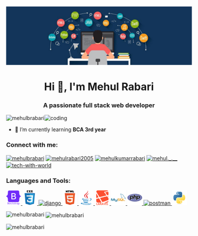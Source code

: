 ![logo](https://github.com/MehulBRabari/MehulBRabari/blob/main/BANNE2.jpeg)

<h1 align="center">Hi 👋, I'm Mehul Rabari</h1>
<h3 align="center">A passionate full stack web developer</h3>

<img align="right" alt="coding" width="400" src="https://encrypted-tbn0.gstatic.com/images?q=tbn:ANd9GcQ2QuXfi4towQ4ojnTkvo0ualnbCAVAwu4u5x-kFKKrEmdoEYYDzGl1p_v19efeViBC4xs&usqp=CAU">


<p align="left"> <img src="https://komarev.com/ghpvc/?username=mehulbrabari&label=Profile%20views&color=0e75b6&style=flat" alt="mehulbrabari" /> </p>

- 🌱 I’m currently learning **BCA 3rd year**

<h3 align="left">Connect with me:</h3>
<p align="left">
<a href="https://codepen.io/mehulbrabari" target="blank"><img align="center" src="https://raw.githubusercontent.com/rahuldkjain/github-profile-readme-generator/master/src/images/icons/Social/codepen.svg" alt="mehulbrabari" height="30" width="40" /></a>
<a href="https://twitter.com/mehulrabari2005" target="blank"><img align="center" src="https://raw.githubusercontent.com/rahuldkjain/github-profile-readme-generator/master/src/images/icons/Social/twitter.svg" alt="mehulrabari2005" height="30" width="40" /></a>
<a href="https://linkedin.com/in/mehulkumarrabari" target="blank"><img align="center" src="https://raw.githubusercontent.com/rahuldkjain/github-profile-readme-generator/master/src/images/icons/Social/linked-in-alt.svg" alt="mehulkumarrabari" height="30" width="40" /></a>
<a href="https://instagram.com/mehul._.__" target="blank"><img align="center" src="https://raw.githubusercontent.com/rahuldkjain/github-profile-readme-generator/master/src/images/icons/Social/instagram.svg" alt="mehul._.__" height="30" width="40" /></a>
<a href="https://www.youtube.com/c/tech-with-world" target="blank"><img align="center" src="https://raw.githubusercontent.com/rahuldkjain/github-profile-readme-generator/master/src/images/icons/Social/youtube.svg" alt="tech-with-world" height="30" width="40" /></a>
</p>

<h3 align="left">Languages and Tools:</h3>
<p align="left"> <a href="https://getbootstrap.com" target="_blank" rel="noreferrer"> <img src="https://raw.githubusercontent.com/devicons/devicon/master/icons/bootstrap/bootstrap-plain-wordmark.svg" alt="bootstrap" width="40" height="40"/> </a> <a href="https://www.w3schools.com/css/" target="_blank" rel="noreferrer"> <img src="https://raw.githubusercontent.com/devicons/devicon/master/icons/css3/css3-original-wordmark.svg" alt="css3" width="40" height="40"/> </a> <a href="https://www.djangoproject.com/" target="_blank" rel="noreferrer"> <img src="https://cdn.worldvectorlogo.com/logos/django.svg" alt="django" width="40" height="40"/> </a> <a href="https://www.w3.org/html/" target="_blank" rel="noreferrer"> <img src="https://raw.githubusercontent.com/devicons/devicon/master/icons/html5/html5-original-wordmark.svg" alt="html5" width="40" height="40"/> </a> <a href="https://www.java.com" target="_blank" rel="noreferrer"> <img src="https://raw.githubusercontent.com/devicons/devicon/master/icons/java/java-original.svg" alt="java" width="40" height="40"/> </a> <a href="https://laravel.com/" target="_blank" rel="noreferrer"> <img src="https://raw.githubusercontent.com/devicons/devicon/master/icons/laravel/laravel-plain-wordmark.svg" alt="laravel" width="40" height="40"/> </a> <a href="https://www.mysql.com/" target="_blank" rel="noreferrer"> <img src="https://raw.githubusercontent.com/devicons/devicon/master/icons/mysql/mysql-original-wordmark.svg" alt="mysql" width="40" height="40"/> </a> <a href="https://www.php.net" target="_blank" rel="noreferrer"> <img src="https://raw.githubusercontent.com/devicons/devicon/master/icons/php/php-original.svg" alt="php" width="40" height="40"/> </a> <a href="https://postman.com" target="_blank" rel="noreferrer"> <img src="https://www.vectorlogo.zone/logos/getpostman/getpostman-icon.svg" alt="postman" width="40" height="40"/> </a> <a href="https://www.python.org" target="_blank" rel="noreferrer"> <img src="https://raw.githubusercontent.com/devicons/devicon/master/icons/python/python-original.svg" alt="python" width="40" height="40"/> </a> </p>

<p><img align="left" src="https://github-readme-stats.vercel.app/api/top-langs?username=mehulbrabari&show_icons=true&locale=en&layout=compact" alt="mehulbrabari" /></p>

<p>&nbsp;<img align="center" src="https://github-readme-stats.vercel.app/api?username=mehulbrabari&show_icons=true&locale=en" alt="mehulbrabari" /></p>

<p><img align="center" src="https://github-readme-streak-stats.herokuapp.com/?user=mehulbrabari&" alt="mehulbrabari" /></p>
